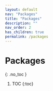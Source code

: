 ```yaml
---
layout: default
nav: "Packages"
title: "Packages"
description: ""
nav_order: 2
has_children: true
permalink: /packages
---
```


# Packages
{: .no_toc }

1. TOC
{:toc}
